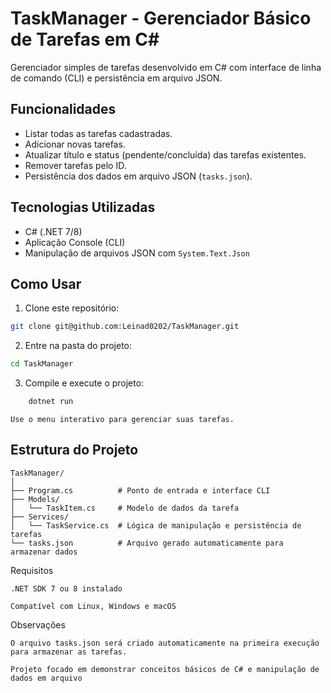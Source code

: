# TaskManager - Gerenciador Básico de Tarefas em C#

Gerenciador simples de tarefas desenvolvido em C# com interface de linha de comando (CLI) e persistência em arquivo JSON.

## Funcionalidades

- Listar todas as tarefas cadastradas.
- Adicionar novas tarefas.
- Atualizar título e status (pendente/concluída) das tarefas existentes.
- Remover tarefas pelo ID.
- Persistência dos dados em arquivo JSON (`tasks.json`).

## Tecnologias Utilizadas

- C# (.NET 7/8)
- Aplicação Console (CLI)
- Manipulação de arquivos JSON com `System.Text.Json`

## Como Usar

1. Clone este repositório:

```bash
git clone git@github.com:Leinad0202/TaskManager.git
```

2. Entre na pasta do projeto:
  ```bash
  cd TaskManager
```
3. Compile e execute o projeto:
```bash
    dotnet run
```

    Use o menu interativo para gerenciar suas tarefas.

## Estrutura do Projeto

```plaintext
TaskManager/
│
├── Program.cs          # Ponto de entrada e interface CLI
├── Models/
│   └── TaskItem.cs     # Modelo de dados da tarefa
├── Services/
│   └── TaskService.cs  # Lógica de manipulação e persistência de tarefas
└── tasks.json          # Arquivo gerado automaticamente para armazenar dados
```


Requisitos

    .NET SDK 7 ou 8 instalado

    Compatível com Linux, Windows e macOS

Observações

    O arquivo tasks.json será criado automaticamente na primeira execução para armazenar as tarefas.

    Projeto focado em demonstrar conceitos básicos de C# e manipulação de dados em arquivo
